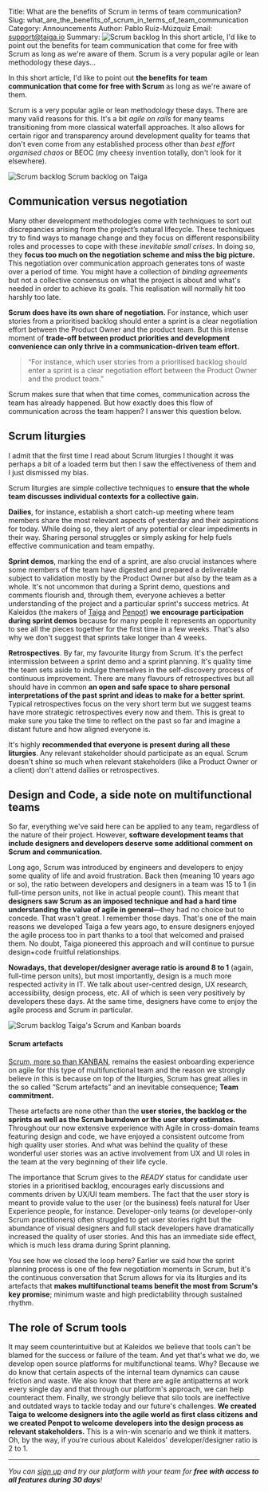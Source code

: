 Title: What are the benefits of Scrum in terms of team communication?
Slug: what_are_the_benefits_of_scrum_in_terms_of_team_communication
Category: Announcements
Author: Pablo Ruiz-Múzquiz
Email: support@taiga.io
Summary: ![Scrum backlog](/images/2022-03-08_what_are_the_benefits_of_scrum_in_terms_of_team_communication/Scrum_backlog.jpg) In this short article, I'd like to point out the benefits for team communication that come for free with Scrum as long as we're aware of them. Scrum is a very popular agile or lean methodology these days...


In this short article, I'd like to point out **the benefits for team communication that come for free with Scrum** as long as we're aware of them.

Scrum is a very popular agile or lean methodology these days. There are many valid reasons for this. It's a bit *agile on rails* for many teams transitioning from more classical waterfall approaches. It also allows for certain rigor and transparency around development quality for teams that don't even come from any established process other than *best effort organised chaos* or BEOC (my cheesy invention totally, don't look for it elsewhere).

![Scrum backlog](/images/2022-03-08_what_are_the_benefits_of_scrum_in_terms_of_team_communication/Scrum_backlog.jpg) 
Scrum backlog on Taiga  

## Communication versus negotiation
Many other development methodologies come with techniques to sort out discrepancies arising from the project’s natural lifecycle. These techniques try to find ways to manage change and they focus on different responsibility roles and processes to cope with these *inevitable small crises*. In doing so, they **focus too much on the negotiation scheme and miss the big picture.** This negotiation over communication approach generates tons of waste over a period of time.  You might have a collection of *binding agreements* but not a collective consensus on what the project is about and what's needed in order to achieve its goals. This realisation will normally hit too harshly too late.

**Scrum does have its own share of negotiation.** For instance, which user stories from a prioritised backlog should enter a sprint is a clear negotiation effort between the Product Owner and the product team. But this intense moment of **trade-off between product priorities and development convenience can only thrive in a communication-driven team effort.**

>“For instance, which user stories from a prioritised backlog should enter a sprint is a clear negotiation effort between the Product Owner and the product team.”

Scrum makes sure that when that time comes, communication across the team has already happened. But how exactly does this flow of communication across the team happen? I answer this question below. 

## Scrum liturgies 
I admit that the first time I read about Scrum liturgies I thought it was perhaps a bit of a loaded term but then I saw the effectiveness of them and I just dismissed my bias. 

Scrum liturgies are simple collective techniques to **ensure that the whole team discusses individual contexts for a collective gain.**

**Dailies**, for instance, establish a short catch-up meeting where team members share the most relevant aspects of yesterday and their aspirations for today. While doing so, they alert of any potential or clear impediments in their way. Sharing personal struggles or simply asking for help fuels effective communication and team empathy.

**Sprint demos**, marking the end of a sprint, are also crucial instances where some members of the team have digested and prepared a deliverable subject to validation mostly by the Product Owner but also by the team as a whole. It's not uncommon that during a Sprint demo, questions and comments flourish and, through them, everyone achieves a better understanding of the project and a particular sprint's success metrics. At Kaleidos (the makers of [Taiga](https://tree.taiga.io/login) and [Penpot](https://penpot.app/)) **we encourage participation during sprint demos** because for many people it represents an opportunity to see all the pieces together for the first time in a few weeks. That's also why we don't suggest that sprints take longer than 4 weeks.

**Retrospectives**. By far, my favourite liturgy from Scrum. It's the perfect intermission between a sprint demo and a sprint planning. It's quality time the team sets aside to indulge themselves in the self-discovery process of continuous improvement. There are many flavours of retrospectives but all should have in common **an open and safe space to share personal interpretations of the past sprint and ideas to make for a better sprint**. Typical retrospectives focus on the very short term but we suggest teams have more strategic retrospectives every now and them. This is great to make sure you take the time to reflect on the past so far and imagine a distant future and how aligned everyone is.

It's highly **recommended that everyone is present during all these liturgies**. Any relevant stakeholder should participate as an equal. Scrum doesn't shine so much when relevant stakeholders (like a Product Owner or a client) don't attend dailies or retrospectives.

## Design and Code, a side note on multifunctional teams
So far, everything we've said here can be applied to any team, regardless of the nature of their project. However, **software development teams that include designers and developers deserve some additional comment on Scrum and communication.**

Long ago, Scrum was introduced by engineers and developers to enjoy some quality of life and avoid frustration. Back then (meaning 10 years ago or so), the ratio between developers and designers in a team was 15 to 1 (in full-time person units, not like in actual people count). This meant that **designers saw Scrum as an imposed technique and had a hard time understanding the value of agile in general**—they had no choice but to concede. That wasn't great. I remember those days. That's one of the main reasons we developed Taiga a few years ago, to ensure designers enjoyed the agile process too in part thanks to a tool that welcomed and praised them. No doubt, Taiga pioneered this approach and will continue to pursue design+code fruitful relationships.

**Nowadays, that developer/designer average ratio is around 8 to 1** (again, full-time person units), but most importantly, design is a much more respected activity in IT. We talk about user-centred design, UX research, accessibility, design process, etc. All of which is seen very positively by developers these days. At the same time, designers have come to enjoy the agile process and Scrum in particular.

![Scrum backlog](/images/2022-03-08_what_are_the_benefits_of_scrum_in_terms_of_team_communication/Taiga_ScrumandKanban.jpg) 
Taiga's Scrum and Kanban boards  

#### Scrum artefacts
[Scrum, more so than KANBAN](https://blog.taiga.io/kanban-vs-scrum-how-to-choose.html), remains the easiest onboarding experience on agile for this type of multifunctional team and the reason we strongly believe in this is because on top of the liturgies, Scrum has great allies in the so called “Scrum artefacts” and an inevitable consequence; **Team commitment.**

These artefacts are none other than the **user stories, the backlog or the sprints as well as the Scrum burndown or the user story estimates.** Throughout our now extensive experience with Agile in cross-domain teams featuring design and code, we have enjoyed a consistent outcome from high quality user stories. And what was behind the quality of these wonderful user stories was an active involvement from UX and UI roles in the team at the very beginning of their life cycle. 

The importance that Scrum gives to the *READY* status for candidate user stories in a prioritised backlog, encourages early discussions and comments driven by UX/UI team members. The fact that the user story is meant to provide value to the user (or the business) feels natural for User Experience people, for instance. Developer-only teams (or developer-only Scrum practitioners) often struggled to get user stories right but the abundance of visual designers and full stack developers have dramatically increased the quality of user stories. And this has an immediate side effect, which is much less drama during Sprint planning. 

You see how we closed the loop here? Earlier we said how the sprint planning process is one of the few negotiation moments in Scrum, but it's the continuous conversation that Scrum allows for via its liturgies and its artefacts that **makes multifunctional teams benefit the most from Scrum's key promise**; minimum waste and high predictability through sustained rhythm.

## The role of Scrum tools
It may seem counterintuitive but at Kaleidos we believe that tools can't be blamed for the success or failure of the team. And yet that's what we do, we develop open source platforms for multifunctional teams. 
Why? Because we do know that certain aspects of the internal team dynamics can cause friction and waste. We also know that there are agile antipatterns at work every single day and that through our platform's approach, we can help counteract them. 
Finally, we strongly believe that silo tools are ineffective and outdated ways to tackle today and our future's challenges. **We created Taiga to welcome designers into the agile world as first class citizens and we created Penpot to welcome developers into the design process as relevant stakeholders.** This is a win-win scenario and we think it matters. Oh, by the way, if you’re curious about Kaleidos' developer/designer ratio is 2 to 1.

---

*You can [sign up](https://www.taiga.io/trialsignup?hash=d95e930f99866fac03e5555f9634588e&landing_source=homepage&IP=77.229.149.140&_landing_hash=b192ae461649b7e7d078&_landing_version=nO0qRtWrDpRLjjIqj.9ZM9KYScWUZ2GS) and try our platform with your team for **free with access to all features during 30 days**!*